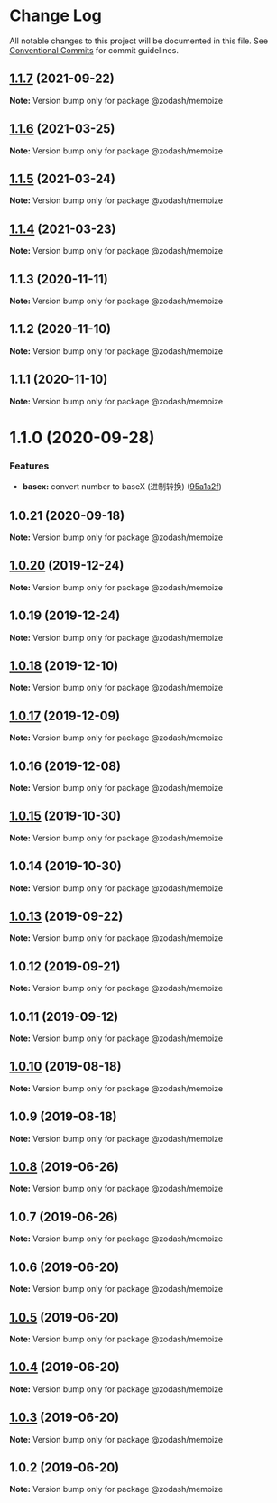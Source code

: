 # Change Log

All notable changes to this project will be documented in this file.
See [Conventional Commits](https://conventionalcommits.org) for commit guidelines.

## [1.1.7](https://github.com/zcorky/zodash/compare/@zodash/memoize@1.1.6...@zodash/memoize@1.1.7) (2021-09-22)

**Note:** Version bump only for package @zodash/memoize





## [1.1.6](https://github.com/zcorky/zodash/compare/@zodash/memoize@1.1.5...@zodash/memoize@1.1.6) (2021-03-25)

**Note:** Version bump only for package @zodash/memoize





## [1.1.5](https://github.com/zcorky/zodash/compare/@zodash/memoize@1.1.4...@zodash/memoize@1.1.5) (2021-03-24)

**Note:** Version bump only for package @zodash/memoize





## [1.1.4](https://github.com/zcorky/zodash/compare/@zodash/memoize@1.1.3...@zodash/memoize@1.1.4) (2021-03-23)

**Note:** Version bump only for package @zodash/memoize





## 1.1.3 (2020-11-11)

**Note:** Version bump only for package @zodash/memoize





## 1.1.2 (2020-11-10)

**Note:** Version bump only for package @zodash/memoize





## 1.1.1 (2020-11-10)

**Note:** Version bump only for package @zodash/memoize





# 1.1.0 (2020-09-28)


### Features

* **basex:** convert number to baseX (进制转换) ([95a1a2f](https://github.com/zcorky/zodash/commit/95a1a2f361d73de5caa3b8e297c1643e97e40983))





## 1.0.21 (2020-09-18)

**Note:** Version bump only for package @zodash/memoize





## [1.0.20](https://github.com/zcorky/zodash/compare/@zodash/memoize@1.0.19...@zodash/memoize@1.0.20) (2019-12-24)

**Note:** Version bump only for package @zodash/memoize





## 1.0.19 (2019-12-24)

**Note:** Version bump only for package @zodash/memoize





## [1.0.18](https://github.com/zcorky/zodash/compare/@zodash/memoize@1.0.17...@zodash/memoize@1.0.18) (2019-12-10)

**Note:** Version bump only for package @zodash/memoize





## [1.0.17](https://github.com/zcorky/zodash/compare/@zodash/memoize@1.0.16...@zodash/memoize@1.0.17) (2019-12-09)

**Note:** Version bump only for package @zodash/memoize





## 1.0.16 (2019-12-08)

**Note:** Version bump only for package @zodash/memoize





## [1.0.15](https://github.com/zcorky/zodash/compare/@zodash/memoize@1.0.14...@zodash/memoize@1.0.15) (2019-10-30)

**Note:** Version bump only for package @zodash/memoize





## 1.0.14 (2019-10-30)

**Note:** Version bump only for package @zodash/memoize





## [1.0.13](https://github.com/zcorky/zodash/compare/@zodash/memoize@1.0.12...@zodash/memoize@1.0.13) (2019-09-22)

**Note:** Version bump only for package @zodash/memoize





## 1.0.12 (2019-09-21)

**Note:** Version bump only for package @zodash/memoize





## 1.0.11 (2019-09-12)

**Note:** Version bump only for package @zodash/memoize





## [1.0.10](https://github.com/zcorky/zodash/compare/@zodash/memoize@1.0.9...@zodash/memoize@1.0.10) (2019-08-18)

**Note:** Version bump only for package @zodash/memoize





## 1.0.9 (2019-08-18)

**Note:** Version bump only for package @zodash/memoize





## [1.0.8](https://github.com/zcorky/zodash/compare/@zodash/memoize@1.0.7...@zodash/memoize@1.0.8) (2019-06-26)

**Note:** Version bump only for package @zodash/memoize





## 1.0.7 (2019-06-26)

**Note:** Version bump only for package @zodash/memoize





## 1.0.6 (2019-06-20)

**Note:** Version bump only for package @zodash/memoize





## [1.0.5](https://github.com/zcorky/zodash/compare/@zodash/memoize@1.0.4...@zodash/memoize@1.0.5) (2019-06-20)

**Note:** Version bump only for package @zodash/memoize





## [1.0.4](https://github.com/zcorky/zodash/compare/@zodash/memoize@1.0.3...@zodash/memoize@1.0.4) (2019-06-20)

**Note:** Version bump only for package @zodash/memoize





## [1.0.3](https://github.com/zcorky/zodash/compare/@zodash/memoize@1.0.2...@zodash/memoize@1.0.3) (2019-06-20)

**Note:** Version bump only for package @zodash/memoize





## 1.0.2 (2019-06-20)

**Note:** Version bump only for package @zodash/memoize
